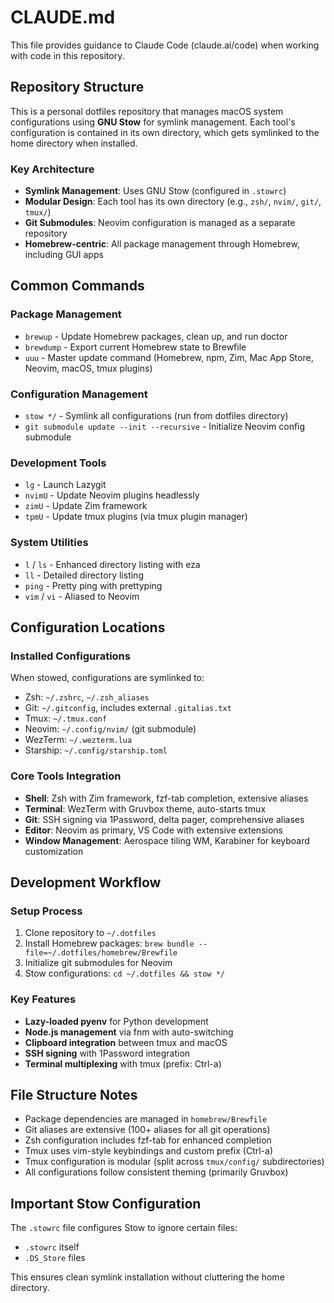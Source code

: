 # CLAUDE.md

This file provides guidance to Claude Code (claude.ai/code) when working with code in this repository.

## Repository Structure

This is a personal dotfiles repository that manages macOS system configurations using **GNU Stow** for symlink management. Each tool's configuration is contained in its own directory, which gets symlinked to the home directory when installed.

### Key Architecture

- **Symlink Management**: Uses GNU Stow (configured in `.stowrc`)
- **Modular Design**: Each tool has its own directory (e.g., `zsh/`, `nvim/`, `git/`, `tmux/`)
- **Git Submodules**: Neovim configuration is managed as a separate repository
- **Homebrew-centric**: All package management through Homebrew, including GUI apps

## Common Commands

### Package Management
- `brewup` - Update Homebrew packages, clean up, and run doctor
- `brewdump` - Export current Homebrew state to Brewfile
- `uuu` - Master update command (Homebrew, npm, Zim, Mac App Store, Neovim, macOS, tmux plugins)

### Configuration Management
- `stow */` - Symlink all configurations (run from dotfiles directory)
- `git submodule update --init --recursive` - Initialize Neovim config submodule

### Development Tools
- `lg` - Launch Lazygit
- `nvimU` - Update Neovim plugins headlessly
- `zimU` - Update Zim framework
- `tpmU` - Update tmux plugins (via tmux plugin manager)

### System Utilities
- `l` / `ls` - Enhanced directory listing with eza
- `ll` - Detailed directory listing
- `ping` - Pretty ping with prettyping
- `vim` / `vi` - Aliased to Neovim

## Configuration Locations

### Installed Configurations
When stowed, configurations are symlinked to:
- Zsh: `~/.zshrc`, `~/.zsh_aliases`
- Git: `~/.gitconfig`, includes external `.gitalias.txt`
- Tmux: `~/.tmux.conf`
- Neovim: `~/.config/nvim/` (git submodule)
- WezTerm: `~/.wezterm.lua`
- Starship: `~/.config/starship.toml`

### Core Tools Integration
- **Shell**: Zsh with Zim framework, fzf-tab completion, extensive aliases
- **Terminal**: WezTerm with Gruvbox theme, auto-starts tmux
- **Git**: SSH signing via 1Password, delta pager, comprehensive aliases
- **Editor**: Neovim as primary, VS Code with extensive extensions
- **Window Management**: Aerospace tiling WM, Karabiner for keyboard customization

## Development Workflow

### Setup Process
1. Clone repository to `~/.dotfiles`
2. Install Homebrew packages: `brew bundle --file=~/.dotfiles/homebrew/Brewfile`
3. Initialize git submodules for Neovim
4. Stow configurations: `cd ~/.dotfiles && stow */`

### Key Features
- **Lazy-loaded pyenv** for Python development
- **Node.js management** via fnm with auto-switching
- **Clipboard integration** between tmux and macOS
- **SSH signing** with 1Password integration
- **Terminal multiplexing** with tmux (prefix: Ctrl-a)

## File Structure Notes

- Package dependencies are managed in `homebrew/Brewfile`
- Git aliases are extensive (100+ aliases for all git operations)
- Zsh configuration includes fzf-tab for enhanced completion
- Tmux uses vim-style keybindings and custom prefix (Ctrl-a)
- Tmux configuration is modular (split across `tmux/config/` subdirectories)
- All configurations follow consistent theming (primarily Gruvbox)

## Important Stow Configuration

The `.stowrc` file configures Stow to ignore certain files:
- `.stowrc` itself
- `.DS_Store` files

This ensures clean symlink installation without cluttering the home directory.